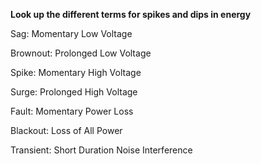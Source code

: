 **Look up the different terms for spikes and dips in energy**
<p><span><span>Sag: </span></span>Momentary Low Voltage</p>   <p>Brownout: Prolonged Low Voltage</p>   <p><span>Spike: </span>Momentary High Voltage</p>   <p>Surge: Prolonged High Voltage</p>   <p>Fault: Momentary Power Loss</p>   <p>Blackout: Loss of All Power</p><p>Transient: Short Duration Noise Interference</p></div></div>

